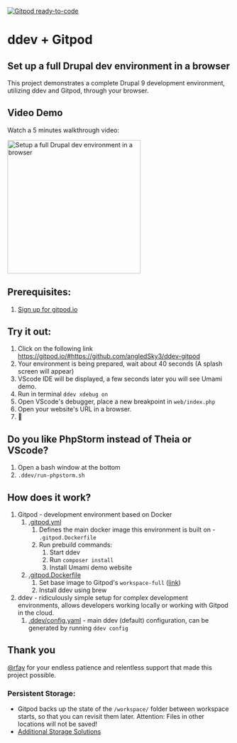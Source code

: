 [![Gitpod ready-to-code](https://img.shields.io/badge/Gitpod-ready--to--code-blue?logo=gitpod)](https://gitpod.io/#https://github.com/angledSky3/ddev-gitpod)
# ddev + Gitpod
## Set up a full Drupal dev environment in a browser

This project demonstrates a complete Drupal 9 development environment, utilizing ddev and Gitpod, through your browser.

## Video Demo

Watch a 5 minutes walkthrough video:

<a href="http://www.youtube.com/watch?v=ifk5dF6rGy0"><img src="https://user-images.githubusercontent.com/22901/107867673-c6fc7080-6e4a-11eb-81c9-542cd779026b.png" width=300 alt="Setup a full Drupal dev environment in a browser"></a>

## Prerequisites:
1. [Sign up for gitpod.io](https://gitpod.io/login)

## Try it out:
1. Click on the following link
  https://gitpod.io/#https://github.com/angledSky3/ddev-gitpod
1. Your environment is being prepared, wait about 40 seconds (A splash screen will appear)
1. VScode IDE will be displayed, a few seconds later you will see Umami demo.
1. Run in terminal `ddev xdebug on`
1. Open VScode's debugger, place a new breakpoint in `web/index.php`
1. Open your website's URL in a browser.
1. :tada:

## Do you like PhpStorm instead of Theia or VScode?
1. Open a bash window at the bottom
2. `.ddev/run-phpstorm.sh`

## How does it work?
1. Gitpod - development environment based on Docker
    1. [.gitpod.yml](https://github.com/shaal/ddev-gitpod/blob/main/.gitpod.yml)
        1. Defines the main docker image this environment is built on - `.gitpod.Dockerfile`
        1. Run prebuild commands:
            1. Start ddev
            1. Run `composer install`
            1. Install Umami demo website
    1. [.gitpod.Dockerfile](https://github.com/shaal/ddev-gitpod/blob/main/.gitpod.Dockerfile)
        1. Set base image to Gitpod's `workspace-full` ([link](https://github.com/gitpod-io/workspace-images/tree/master/full))
        1. Install ddev using brew
1. ddev - ridiculously simple setup for complex development environments, allows developers working locally or working with Gitpod in the cloud.
    1. [.ddev/config.yaml](https://github.com/shaal/ddev-gitpod/blob/main/.ddev/config.yaml) - main ddev (default) configuration, can be generated by running `ddev config`

## Thank you
[@rfay](https://github.com/rfay) for your endless patience and relentless support that made this project possible.

### Persistent Storage:
* Gitpod backs up the state of the `/workspace/` folder between workspace starts, so that you can revisit them later. Attention: Files in other locations will not be saved!
* [Additional Storage Solutions](https://www.gitpod.io/docs/self-hosted/latest/install/storage)
